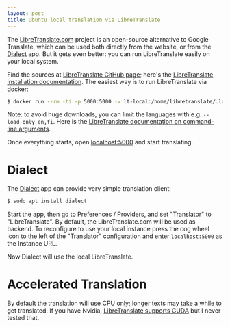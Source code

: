 ```yaml
---
layout: post
title: Ubuntu local translation via LibreTranslate
---
```


The [LibreTranslate.com](https://libretranslate.com/) project is an open-source alternative
to Google Translate, which can be used both directly from the website, or from the
[Dialect](https://apps.gnome.org/Dialect/) app. But it gets even better: you can
run LibreTranslate easily on your local system.

Find the sources at [LibreTranslate GitHub page](https://github.com/LibreTranslate/LibreTranslate);
here's the [LibreTranslate installation documentation](https://docs.libretranslate.com/guides/installation/).
The easiest way is to run LibreTranslate via docker:
```bash
$ docker run --rm -ti -p 5000:5000 -v lt-local:/home/libretranslate/.local libretranslate/libretranslate
```
Note: to avoid huge downloads, you can limit the languages with e.g. `--load-only en,fi`.
Here is the [LibreTranslate documentation on command-line arguments](https://docs.libretranslate.com/guides/installation/#arguments).

Once everything starts, open [localhost:5000](http://localhost:5000) and start translating.

# Dialect

The [Dialect](https://apps.gnome.org/Dialect/) app can provide very simple translation client:
```bash
$ sudo apt install dialect
```
Start the app, then go to Preferences / Providers, and set "Translator" to "LibreTranslate".
By default, the LibreTranslate.com will be used as backend. To reconfigure to use your local instance
press the cog wheel icon to the left of the "Translator" configuration and
enter `localhost:5000` as the Instance URL.

Now Dialect will use the local LibreTranslate.

# Accelerated Translation

By default the translation will use CPU only; longer texts may take a while to get translated.
If you have Nvidia, [LibreTranslate supports CUDA](https://docs.libretranslate.com/guides/installation/#cuda)
but I never tested that.
